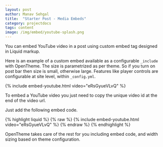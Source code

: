 ```yaml
---
layout: post
author: Manav Sehgal
title:  "Starter Post - Media Embeds"      
category: projectdocs
tags: content
image: /img/embed/youtube-splash.png
---
```


You can embed YouTube video in a post using custom embed tag designed in Liquid markup.

Here is an example of a custom embed available as a configurable `_include` with OpenTheme.
The size is parametrized as per theme. So if you turn on post bar then size is small, otherwise large. 
Features like player controls are configurable at site level, within `_config.yml`.

{% include embed-youtube.html video="eRsGyueVLvQ" %}

To embed a YouTube video you just need to copy the unique video id at the end of the video url.

Just add the following embed code.

{% highlight liquid %}
{% raw  %}
  {% include embed-youtube.html video="eRsGyueVLvQ" %}
{% endraw %}
{% endhighlight %}

OpenTheme takes care of the rest for you including embed code, and width sizing based on theme configuration.
